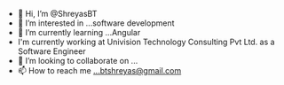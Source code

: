 - 👋 Hi, I’m @ShreyasBT
- 👀 I’m interested in ...software development
- 🌱 I’m currently learning ...Angular
- I'm currently working at Univision Technology Consulting Pvt Ltd. as a Software Engineer
- 💞️ I’m looking to collaborate on ...
- 📫 How to reach me ...btshreyas@gmail.com

<!---
ShreyasBT/ShreyasBT is a ✨ special ✨ repository because its `README.md` (this file) appears on your GitHub profile.
You can click the Preview link to take a look at your changes.
--->
